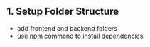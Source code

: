 ## 1. Setup Folder Structure

- add frontend and backend folders
- use npm command to install dependencies
